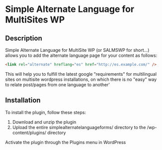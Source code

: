# Simple Alternate Language for MultiSites WP

## Description 

Simple Alternate Language for MultiSite WP (or SALMSWP for short...) allows you to add the alternate language page for your
content as follows:

```html
<link rel="alternate" hreflang="es" href="http://es.example.com/" />
```

This will help you to fulfill the latest google "requirements" for multilingual sites on multisite wordpress installations,
on which there is no "easy" way to relate post/pages from one language to another'

## Installation

To install the plugin, follow these steps:

1. Download and unzip the plugin
2. Upload the entire simplealternatelanguageforms/ directory to the /wp-content/plugins/ directory

Activate the plugin through the Plugins menu in WordPress


